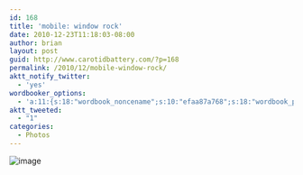 ```yaml
---
id: 168
title: 'mobile: window rock'
date: 2010-12-23T11:18:03-08:00
author: brian
layout: post
guid: http://www.carotidbattery.com/?p=168
permalink: /2010/12/mobile-window-rock/
aktt_notify_twitter:
  - 'yes'
wordbooker_options:
  - 'a:11:{s:18:"wordbook_noncename";s:10:"efaa87a768";s:18:"wordbook_page_post";s:4:"-100";s:18:"wordbook_orandpage";s:1:"2";s:23:"wordbook_default_author";s:1:"2";s:23:"wordbook_extract_length";s:3:"256";s:19:"wordbook_actionlink";s:3:"300";s:26:"wordbooker_publish_default";s:2:"on";s:27:"wordbooker_publish_override";s:2:"on";s:18:"wordbook_attribute";s:31:"Posted a new post on their blog";s:29:"wordbooker_status_update_text";s:35:": New blog post :  %title% - %link%";s:20:"wordbook_comment_get";s:2:"on";}'
aktt_tweeted:
  - "1"
categories:
  - Photos
---
```

<img style="display: block; margin-right: auto; margin-left: auto;" src="https://i0.wp.com/www.carotidbattery.com/wp-content/uploads/2010/12/wpid-IMG_20100803_210025.jpg?w=640" alt="image" data-recalc-dims="1" />
